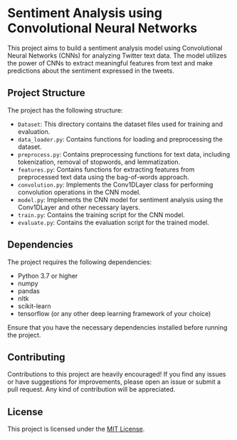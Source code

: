 # Sentiment Analysis using Convolutional Neural Networks

This project aims to build a sentiment analysis model using Convolutional Neural Networks (CNNs) for analyzing Twitter text data. The model utilizes the power of CNNs to extract meaningful features from text and make predictions about the sentiment expressed in the tweets.

## Project Structure

The project has the following structure:

- `Dataset`: This directory contains the dataset files used for training and evaluation.
- `data_loader.py`: Contains functions for loading and preprocessing the dataset.
- `preprocess.py`: Contains preprocessing functions for text data, including tokenization, removal of stopwords, and lemmatization.
- `features.py`: Contains functions for extracting features from preprocessed text data using the bag-of-words approach.
- `convolution.py`: Implements the Conv1DLayer class for performing convolution operations in the CNN model.
- `model.py`: Implements the CNN model for sentiment analysis using the Conv1DLayer and other necessary layers.
- `train.py`: Contains the training script for the CNN model.
- `evaluate.py`: Contains the evaluation script for the trained model.

## Dependencies

The project requires the following dependencies:

- Python 3.7 or higher
- numpy
- pandas
- nltk
- scikit-learn
- tensorflow (or any other deep learning framework of your choice)

Ensure that you have the necessary dependencies installed before running the project.

## Contributing

Contributions to this project are heavily encouraged! If you find any issues or have suggestions for improvements, please open an issue or submit a pull request. Any kind of contribution will be appreciated.

## License

This project is licensed under the [MIT License](LICENSE).
